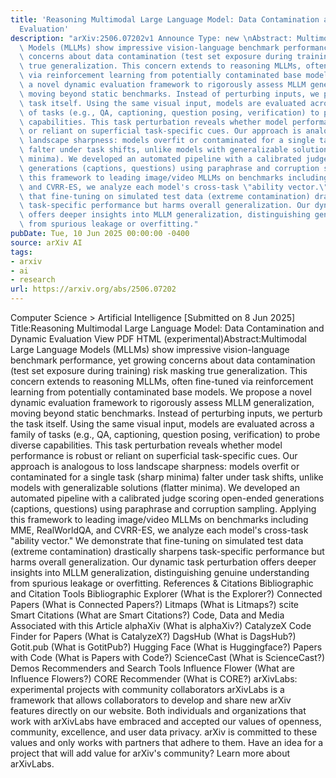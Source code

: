```yaml
---
title: 'Reasoning Multimodal Large Language Model: Data Contamination and Dynamic
  Evaluation'
description: "arXiv:2506.07202v1 Announce Type: new \nAbstract: Multimodal Large Language\
  \ Models (MLLMs) show impressive vision-language benchmark performance, yet growing\
  \ concerns about data contamination (test set exposure during training) risk masking\
  \ true generalization. This concern extends to reasoning MLLMs, often fine-tuned\
  \ via reinforcement learning from potentially contaminated base models. We propose\
  \ a novel dynamic evaluation framework to rigorously assess MLLM generalization,\
  \ moving beyond static benchmarks. Instead of perturbing inputs, we perturb the\
  \ task itself. Using the same visual input, models are evaluated across a family\
  \ of tasks (e.g., QA, captioning, question posing, verification) to probe diverse\
  \ capabilities. This task perturbation reveals whether model performance is robust\
  \ or reliant on superficial task-specific cues. Our approach is analogous to loss\
  \ landscape sharpness: models overfit or contaminated for a single task (sharp minima)\
  \ falter under task shifts, unlike models with generalizable solutions (flatter\
  \ minima). We developed an automated pipeline with a calibrated judge scoring open-ended\
  \ generations (captions, questions) using paraphrase and corruption sampling. Applying\
  \ this framework to leading image/video MLLMs on benchmarks including MME, RealWorldQA,\
  \ and CVRR-ES, we analyze each model's cross-task \"ability vector.\" We demonstrate\
  \ that fine-tuning on simulated test data (extreme contamination) drastically sharpens\
  \ task-specific performance but harms overall generalization. Our dynamic task perturbation\
  \ offers deeper insights into MLLM generalization, distinguishing genuine understanding\
  \ from spurious leakage or overfitting."
pubDate: Tue, 10 Jun 2025 00:00:00 -0400
source: arXiv AI
tags:
- arxiv
- ai
- research
url: https://arxiv.org/abs/2506.07202
---
```


Computer Science > Artificial Intelligence
[Submitted on 8 Jun 2025]
Title:Reasoning Multimodal Large Language Model: Data Contamination and Dynamic Evaluation
View PDF HTML (experimental)Abstract:Multimodal Large Language Models (MLLMs) show impressive vision-language benchmark performance, yet growing concerns about data contamination (test set exposure during training) risk masking true generalization. This concern extends to reasoning MLLMs, often fine-tuned via reinforcement learning from potentially contaminated base models. We propose a novel dynamic evaluation framework to rigorously assess MLLM generalization, moving beyond static benchmarks. Instead of perturbing inputs, we perturb the task itself. Using the same visual input, models are evaluated across a family of tasks (e.g., QA, captioning, question posing, verification) to probe diverse capabilities. This task perturbation reveals whether model performance is robust or reliant on superficial task-specific cues. Our approach is analogous to loss landscape sharpness: models overfit or contaminated for a single task (sharp minima) falter under task shifts, unlike models with generalizable solutions (flatter minima). We developed an automated pipeline with a calibrated judge scoring open-ended generations (captions, questions) using paraphrase and corruption sampling. Applying this framework to leading image/video MLLMs on benchmarks including MME, RealWorldQA, and CVRR-ES, we analyze each model's cross-task "ability vector." We demonstrate that fine-tuning on simulated test data (extreme contamination) drastically sharpens task-specific performance but harms overall generalization. Our dynamic task perturbation offers deeper insights into MLLM generalization, distinguishing genuine understanding from spurious leakage or overfitting.
References & Citations
Bibliographic and Citation Tools
Bibliographic Explorer (What is the Explorer?)
Connected Papers (What is Connected Papers?)
Litmaps (What is Litmaps?)
scite Smart Citations (What are Smart Citations?)
Code, Data and Media Associated with this Article
alphaXiv (What is alphaXiv?)
CatalyzeX Code Finder for Papers (What is CatalyzeX?)
DagsHub (What is DagsHub?)
Gotit.pub (What is GotitPub?)
Hugging Face (What is Huggingface?)
Papers with Code (What is Papers with Code?)
ScienceCast (What is ScienceCast?)
Demos
Recommenders and Search Tools
Influence Flower (What are Influence Flowers?)
CORE Recommender (What is CORE?)
arXivLabs: experimental projects with community collaborators
arXivLabs is a framework that allows collaborators to develop and share new arXiv features directly on our website.
Both individuals and organizations that work with arXivLabs have embraced and accepted our values of openness, community, excellence, and user data privacy. arXiv is committed to these values and only works with partners that adhere to them.
Have an idea for a project that will add value for arXiv's community? Learn more about arXivLabs.